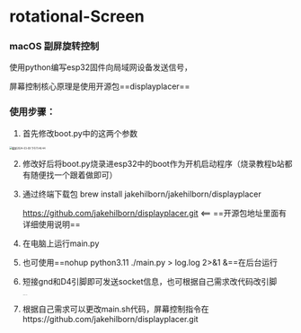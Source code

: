 # rotational-Screen

### macOS 副屏旋转控制

使用python编写esp32固件向局域网设备发送信号，

屏幕控制核心原理是使用开源包==displayplacer==



### 使用步骤：

1. 首先修改boot.py中的这两个参数

<img src="/Users/u679c/Desktop/截屏2024-03-09 下午11.48.44.png" alt="截屏2024-03-09 下午11.48.44" style="zoom:30%;" /> 

2. 修改好后将boot.py烧录进esp32中的boot作为开机启动程序（烧录教程b站都有随便找一个跟着做即可）

3. 通过终端下载包 brew install jakehilborn/jakehilborn/displayplacer

   https://github.com/jakehilborn/displayplacer.git  <==  ==开源包地址里面有详细使用说明==

4. 在电脑上运行main.py

5. 也可使用==nohup python3.11 ./main.py > log.log 2>&1 &==在后台运行

6. 短接gnd和D4引脚即可发送socket信息，也可根据自己需求改代码改引脚

   <img src="/Users/u679c/Downloads/IMG_3720.jpg" alt="IMG_3720" style="zoom:10%;" /> 

7. 根据自己需求可以更改main.sh代码，屏幕控制指令在https://github.com/jakehilborn/displayplacer.git
